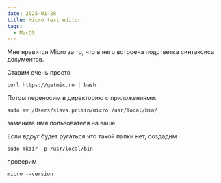 ```yaml
---
date: 2025-01-28
title: Micro text editor
tags:
  - MacOS
---
```

Мне нравится Micro за то, что в него встроена подстветка синтаксиса документов. 

Ставим очень просто

```
curl https://getmic.ro | bash
```

Потом переносим в директорию с приложениями:

```
sudo mv /Users/slava.primin/micro /usr/local/bin/
```
замените имя пользователя на ваше

Если вдруг будет ругаться что такой папки нет, создадим
```
sudo mkdir -p /usr/local/bin
```

проверим 
```
micro --version
```
